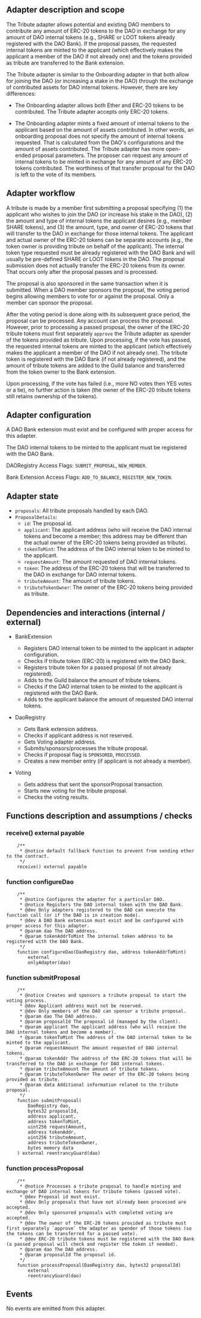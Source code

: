 ## Adapter description and scope

The Tribute adapter allows potential and existing DAO members to contribute any amount of ERC-20 tokens to the DAO in exchange for any amount of DAO internal tokens (e.g., SHARE or LOOT tokens already registered with the DAO Bank). If the proposal passes, the requested internal tokens are minted to the applicant (which effectively makes the applicant a member of the DAO if not already one) and the tokens provided as tribute are transferred to the Bank extension.

The Tribute adapter is similar to the Onboarding adapter in that both allow for joining the DAO (or increasing a stake in the DAO) through the exchange of contributed assets for DAO internal tokens. However, there are key differences:

- The Onboarding adapter allows both Ether and ERC-20 tokens to be contributed. The Tribute adapter accepts only ERC-20 tokens.

- The Onboarding adapter mints a fixed amount of internal tokens to the applicant based on the amount of assets contributed. In other words, an onboarding proposal does not specify the amount of internal tokens requested. That is calculated from the DAO's configurations and the amount of assets contributed. The Tribute adapter has more open-ended proposal parameters. The proposer can request any amount of internal tokens to be minted in exchange for any amount of any ERC-20 tokens contributed. The worthiness of that transfer proposal for the DAO is left to the vote of its members.

## Adapter workflow

A tribute is made by a member first submitting a proposal specifying (1) the applicant who wishes to join the DAO (or increase his stake in the DAO), (2) the amount and type of internal tokens the applicant desires (e.g., member SHARE tokens), and (3) the amount, type, and owner of ERC-20 tokens that will transfer to the DAO in exchange for those internal tokens. The applicant and actual owner of the ERC-20 tokens can be separate accounts (e.g., the token owner is providing tribute on behalf of the applicant). The internal token type requested must be already registered with the DAO Bank and will usually be pre-defined SHARE or LOOT tokens in the DAO. The proposal submission does not actually transfer the ERC-20 tokens from its owner. That occurs only after the proposal passes and is processed.

The proposal is also sponsored in the same transaction when it is submitted. When a DAO member sponsors the proposal, the voting period begins allowing members to vote for or against the proposal. Only a member can sponsor the proposal.

After the voting period is done along with its subsequent grace period, the proposal can be processed. Any account can process the proposal. However, prior to processing a passed proposal, the owner of the ERC-20 tribute tokens must first separately `approve` the Tribute adapter as spender of the tokens provided as tribute. Upon processing, if the vote has passed, the requested internal tokens are minted to the applicant (which effectively makes the applicant a member of the DAO if not already one). The tribute token is registered with the DAO Bank (if not already registered), and the amount of tribute tokens are added to the Guild balance and transferred from the token owner to the Bank extension.

Upon processing, if the vote has failed (i.e., more NO votes then YES votes or a tie), no further action is taken (the owner of the ERC-20 tribute tokens still retains ownership of the tokens).

## Adapter configuration

A DAO Bank extension must exist and be configured with proper access for this adapter.

The DAO internal tokens to be minted to the applicant must be registered with the DAO Bank.

DAORegistry Access Flags: `SUBMIT_PROPOSAL`, `NEW_MEMBER`.

Bank Extension Access Flags: `ADD_TO_BALANCE`, `REGISTER_NEW_TOKEN`.

## Adapter state

- `proposals`: All tribute proposals handled by each DAO.
- `ProposalDetails`:
  - `id`: The proposal id.
  - `applicant`: The applicant address (who will receive the DAO internal tokens and become a member; this address may be different than the actual owner of the ERC-20 tokens being provided as tribute).
  - `tokenToMint`: The address of the DAO internal token to be minted to the applicant.
  - `requestAmount`: The amount requested of DAO internal tokens.
  - `token`: The address of the ERC-20 tokens that will be transferred to the DAO in exchange for DAO internal tokens.
  - `tributeAmount`: The amount of tribute tokens.
  - `tributeTokenOwner`: The owner of the ERC-20 tokens being provided as tribute.

## Dependencies and interactions (internal / external)

- BankExtension

  - Registers DAO internal token to be minted to the applicant in adapter configuration.
  - Checks if tribute token (ERC-20) is registered with the DAO Bank.
  - Registers tribute token for a passed proposal (if not already registered).
  - Adds to the Guild balance the amount of tribute tokens.
  - Checks if the DAO internal token to be minted to the applicant is registered with the DAO Bank.
  - Adds to the applicant balance the amount of requested DAO internal tokens.

- DaoRegistry

  - Gets Bank extension address.
  - Checks if applicant address is not reserved.
  - Gets Voting adapter address.
  - Submits/sponsors/processes the tribute proposal.
  - Checks if proposal flag is `SPONSORED`, `PROCESSED`.
  - Creates a new member entry (if applicant is not already a member).

- Voting

  - Gets address that sent the sponsorProposal transaction.
  - Starts new voting for the tribute proposal.
  - Checks the voting results.

## Functions description and assumptions / checks

### receive() external payable

```solidity
    /**
     * @notice default fallback function to prevent from sending ether to the contract.
     */
    receive() external payable
```

### function configureDao

```solidity
    /**
     * @notice Configures the adapter for a particular DAO.
     * @notice Registers the DAO internal token with the DAO Bank.
     * @dev Only adapters registered to the DAO can execute the function call (or if the DAO is in creation mode).
     * @dev A DAO Bank extension must exist and be configured with proper access for this adapter.
     * @param dao The DAO address.
     * @param tokenAddrToMint The internal token address to be registered with the DAO Bank.
     */
    function configureDao(DaoRegistry dao, address tokenAddrToMint)
        external
        onlyAdapter(dao)
```

### function submitProposal

```solidity
    /**
     * @notice Creates and sponsors a tribute proposal to start the voting process.
     * @dev Applicant address must not be reserved.
     * @dev Only members of the DAO can sponsor a tribute proposal.
     * @param dao The DAO address.
     * @param proposalId The proposal id (managed by the client).
     * @param applicant The applicant address (who will receive the DAO internal tokens and become a member).
     * @param tokenToMint The address of the DAO internal token to be minted to the applicant.
     * @param requestAmount The amount requested of DAO internal tokens.
     * @param tokenAddr The address of the ERC-20 tokens that will be transferred to the DAO in exchange for DAO internal tokens.
     * @param tributeAmount The amount of tribute tokens.
     * @param tributeTokenOwner The owner of the ERC-20 tokens being provided as tribute.
     * @param data Additional information related to the tribute proposal.
     */
    function submitProposal(
        DaoRegistry dao,
        bytes32 proposalId,
        address applicant,
        address tokenToMint,
        uint256 requestAmount,
        address tokenAddr,
        uint256 tributeAmount,
        address tributeTokenOwner,
        bytes memory data
    ) external reentrancyGuard(dao)
```

### function processProposal

```solidity
    /**
     * @notice Processes a tribute proposal to handle minting and exchange of DAO internal tokens for tribute tokens (passed vote).
     * @dev Proposal id must exist.
     * @dev Only proposals that have not already been processed are accepted.
     * @dev Only sponsored proposals with completed voting are accepted.
     * @dev The owner of the ERC-20 tokens provided as tribute must first separately `approve` the adapter as spender of those tokens (so the tokens can be transferred for a passed vote).
     * @dev ERC-20 tribute tokens must be registered with the DAO Bank (a passed proposal will check and register the token if needed).
     * @param dao The DAO address.
     * @param proposalId The proposal id.
     */
    function processProposal(DaoRegistry dao, bytes32 proposalId)
        external
        reentrancyGuard(dao)
```

## Events

No events are emitted from this adapter.

